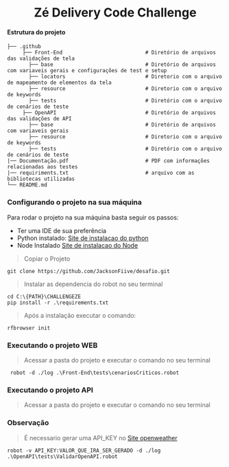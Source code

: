 <h1 align="center">
    Zé Delivery Code Challenge
</h1>


#### Estrutura do projeto

    ├── .github                   
         ├── Front-End                           # Diretório de arquivos das validações de tela
           ├── base                              # Diretório de arquivos com variaveis gerais e configurações de test e setup
           ├── locators                          # Diretorio com o arquivo de mapeamento de elementos da tela
           ├── resource                          # Diretorio com o arquivo de keywords
           ├── tests                             # Diretório com o arquivo de cenários de teste
         ├── OpenAPI                             # Diretório de arquivos das validações de API
           ├── base                              # Diretório de arquivos com variaveis gerais 
           ├── resource                          # Diretorio com o arquivo de keywords
           ├── tests                             # Diretório com o arquivo de cenários de teste   
    |── Documentação.pdf                         # PDF com informações relacionadas aos testes   
    |── requiriments.txt                         # arquivo com as bibliotecas utilizadas  
    └── README.md                                



### Configurando o projeto na sua máquina
Para rodar o projeto na sua máquina basta seguir os passos:

- Ter uma IDE de sua preferência 
- Python instalado: [Site de instalacao do python](https://www.python.org/downloads/)
- Node Instalado    [ Site de instalacao do Node ](https://nodejs.org/en/download/)

> Copiar o Projeto
```
git clone https://github.com/JacksonFiive/desafio.git
```

> Instalar as dependencia do robot no seu terminal
```
cd C:\{PATH}\CHALLENGEZE
pip install -r .\requirements.txt
```
> Após a instalação executar o comando:
```
rfbrowser init
```

### Executando o projeto WEB
> Acessar a pasta do projeto e executar o comando no seu terminal 
```
 robot -d ./log .\Front-End\tests\cenariosCriticos.robot
```
 

### Executando o projeto API
> Acessar a pasta do projeto e executar o comando no seu terminal 
### Observação
> É necessario gerar uma API_KEY no [ Site openweather ](https://home.openweathermap.org/api_keys)


```
robot -v API_KEY:VALOR_QUE_IRA_SER_GERADO -d ./log .\OpenAPI\tests\ValidarOpenAPI.robot
```
 
 
 
